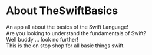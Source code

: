 # About TheSwiftBasics
An app all about the basics of the Swift Language! <br />
Are you looking to understand the fundamentals of Swift?  <br />
Well buddy ... look no further!   <br />
This is the on stop shop for all basic things swift.  <br />
